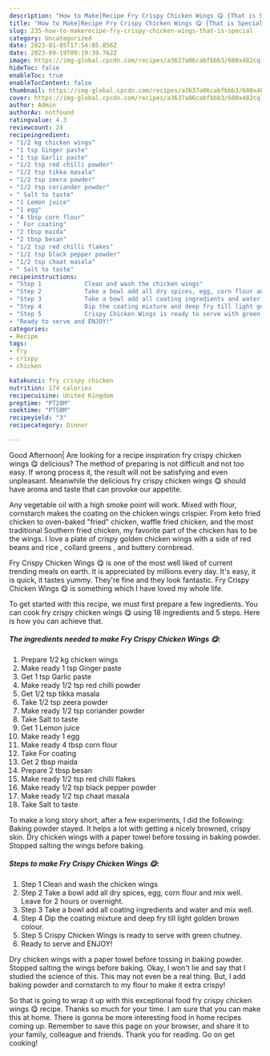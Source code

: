 ```yaml
---
description: "How to Make|Recipe Fry Crispy Chicken Wings 😋 {That is Special"
title: "How to Make|Recipe Fry Crispy Chicken Wings 😋 {That is Special"
slug: 235-how-to-makerecipe-fry-crispy-chicken-wings-that-is-special
category: Uncategorized
date: 2023-01-05T17:54:05.856Z
date: 2023-09-19T09:19:39.762Z
image: https://img-global.cpcdn.com/recipes/a3637a06cabfbbb3/680x482cq70/fry-crispy-chicken-wings-recipe-main-photo.jpg
hideToc: false
enableToc: true
enableTocContent: false
thumbnail: https://img-global.cpcdn.com/recipes/a3637a06cabfbbb3/680x482cq70/fry-crispy-chicken-wings-recipe-main-photo.jpg
cover: https://img-global.cpcdn.com/recipes/a3637a06cabfbbb3/680x482cq70/fry-crispy-chicken-wings-recipe-main-photo.jpg
author: Admin
authorAv: notfound
ratingvalue: 4.3
reviewcount: 24
recipeingredient:
- "1/2 kg chicken wings"
- "1 tsp Ginger paste"
- "1 tsp Garlic paste"
- "1/2 tsp red chilli powder"
- "1/2 tsp tikka masala"
- "1/2 tsp zeera powder"
- "1/2 tsp coriander powder"
- " Salt to taste"
- "1 Lemon juice"
- "1 egg"
- "4 tbsp corn flour"
- " For coating"
- "2 tbsp maida"
- "2 tbsp besan"
- "1/2 tsp red chilli flakes"
- "1/2 tsp black pepper powder"
- "1/2 tsp chaat masala"
- " Salt to taste"
recipeinstructions:
- "Step 1            Clean and wash the chicken wings"
- "Step 2            Take a bowl add all dry spices, egg, corn flour and mix well. Leave for 2 hours or overnight."
- "Step 3            Take a bowl add all coating ingredients and water and mix well."
- "Step 4            Dip the coating mixture and deep fry till light golden brown colour."
- "Step 5            Crispy Chicken Wings is ready to serve with green chutney."
- "Ready to serve and ENJOY!"
categories:
- Recipe
tags:
- fry
- crispy
- chicken

katakunci: fry crispy chicken 
nutrition: 174 calories
recipecuisine: United Kingdom
preptime: "PT28M"
cooktime: "PT50M"
recipeyield: "3"
recipecategory: Dinner

---
```



Good Afternoon| Are looking for a recipe inspiration fry crispy chicken wings 😋 delicious? The method of preparing is not difficult and not too easy. If wrong process it, the result will not be satisfying and even unpleasant. Meanwhile the delicious fry crispy chicken wings 😋 should have aroma and taste that can provoke our appetite.





Any vegetable oil with a high smoke point will work. Mixed with flour, cornstarch makes the coating on the chicken wings crispier. From keto fried chicken to oven-baked &#34;fried&#34; chicken, waffle fried chicken, and the most traditional Southern fried chicken, my favorite part of the chicken has to be the wings. I love a plate of crispy golden chicken wings with a side of red beans and rice , collard greens , and buttery cornbread.

Fry Crispy Chicken Wings 😋 is one of the most well liked of current trending meals on earth. It is appreciated by millions every day. It's easy, it is quick, it tastes yummy. They're fine and they look fantastic. Fry Crispy Chicken Wings 😋 is something which I have loved my whole life.


To get started with this recipe, we must first prepare a few ingredients. You can cook fry crispy chicken wings 😋 using 18 ingredients and 5 steps. Here is how you can achieve that.

<!--inarticleads1-->

##### The ingredients needed to make Fry Crispy Chicken Wings 😋:

1. Prepare 1/2 kg chicken wings
1. Make ready 1 tsp Ginger paste
1. Get 1 tsp Garlic paste
1. Make ready 1/2 tsp red chilli powder
1. Get 1/2 tsp tikka masala
1. Take 1/2 tsp zeera powder
1. Make ready 1/2 tsp coriander powder
1. Take  Salt to taste
1. Get 1 Lemon juice
1. Make ready 1 egg
1. Make ready 4 tbsp corn flour
1. Take  For coating
1. Get 2 tbsp maida
1. Prepare 2 tbsp besan
1. Make ready 1/2 tsp red chilli flakes
1. Make ready 1/2 tsp black pepper powder
1. Make ready 1/2 tsp chaat masala
1. Take  Salt to taste


To make a long story short, after a few experiments, I did the following: Baking powder stayed. It helps a lot with getting a nicely browned, crispy skin. Dry chicken wings with a paper towel before tossing in baking powder. Stopped salting the wings before baking. 

<!--inarticleads2-->

##### Steps to make Fry Crispy Chicken Wings 😋:

1. Step 1            Clean and wash the chicken wings
1. Step 2            Take a bowl add all dry spices, egg, corn flour and mix well. Leave for 2 hours or overnight.
1. Step 3            Take a bowl add all coating ingredients and water and mix well.
1. Step 4            Dip the coating mixture and deep fry till light golden brown colour.
1. Step 5            Crispy Chicken Wings is ready to serve with green chutney.
1. Ready to serve and ENJOY!

Dry chicken wings with a paper towel before tossing in baking powder. Stopped salting the wings before baking. Okay, I won&#39;t lie and say that I studied the science of this. This may not even be a real thing. But, I add baking powder and cornstarch to my flour to make it extra crispy! 

So that is going to wrap it up with this exceptional food fry crispy chicken wings 😋 recipe. Thanks so much for your time. I am sure that you can make this at home. There is gonna be more interesting food in home recipes coming up. Remember to save this page on your browser, and share it to your family, colleague and friends. Thank you for reading. Go on get cooking!
